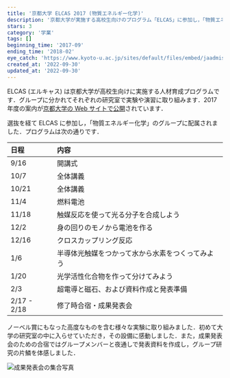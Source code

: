```yaml
---
title: '京都大学 ELCAS 2017 (物質エネルギー化学)'
description: '京都大学が実施する高校生向けのプログラム「ELCAS」に参加し，「物質エネルギー化学」の実習に取り組みました．'
stars: 3
category: '学業'
tags: []
beginning_time: '2017-09'
ending_time: '2018-02'
eye_catch: 'https://www.kyoto-u.ac.jp/sites/default/files/embed/jaadmissionsevents_newsdepartmentgakusainews2017images170705_101.jpg'
created_at: '2022-09-30'
updated_at: '2022-09-30'
---
```


ELCAS (エルキャス) は京都大学が高校生向けに実施する人材育成プログラムです．グループに分かれてそれぞれの研究室で実験や演習に取り組みます．2017 年度の案内が[京都大学の Web サイトで公開](https://www.kyoto-u.ac.jp/sites/default/files/embed/jaadmissionsevents_newsdepartmentgakusainews2017documents170705_101_1.pdf)されています．

選抜を経て ELCAS に参加し，「物質エネルギー化学」のグループに配属されました．プログラムは次の通りです．

| 日程        | 内容                                             |
| :---------- | :----------------------------------------------- |
| 9/16        | 開講式                                           |
| 10/7        | 全体講義                                         |
| 10/21       | 全体講義                                         |
| 11/4        | 燃料電池                                         |
| 11/18       | 触媒反応を使って光る分子を合成しよう             |
| 12/2        | 身の回りのモノから電池を作る                     |
| 12/16       | クロスカップリング反応                           |
| 1/6         | 半導体光触媒をつかって水から水素をつくってみよう |
| 1/20        | 光学活性化合物を作って分けてみよう               |
| 2/3         | 超電導と磁石、および資料作成と発表準備           |
| 2/17 - 2/18 | 修了時合宿・成果発表会                           |

ノーベル賞にもなった高度なものを含む様々な実験に取り組みました．初めて大学の研究室の中に入らせていただき，その設備に感動しました．また，成果発表会のための合宿ではグループメンバーと夜通しで発表資料を作成し，グループ研究の片鱗を体感しました．

![成果発表会の集合写真](https://www.kyoto-u.ac.jp/sites/default/files/embed/jaadmissionsevents_newsdepartmentgakusainews2017images180218_105.jpg)
